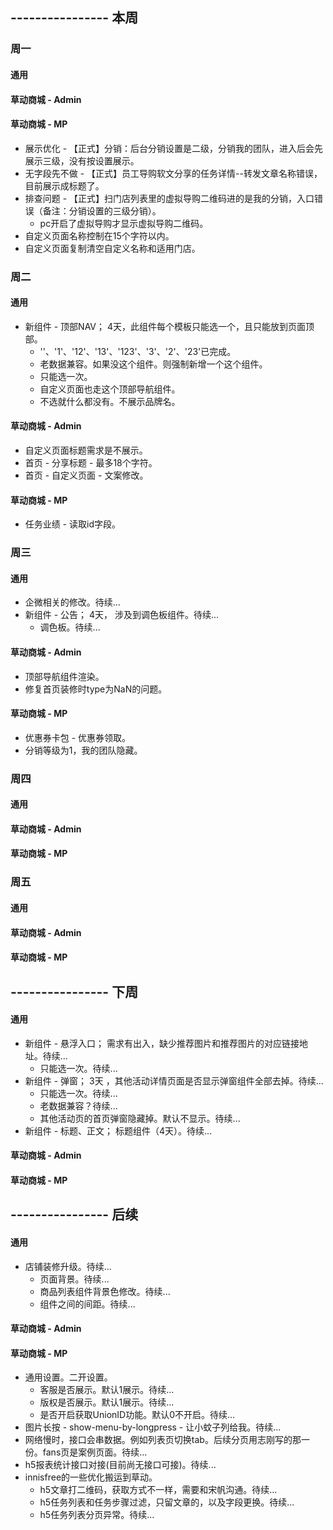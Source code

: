 ## ---------------- 本周

### 周一
#### 通用
#### 草动商城 - Admin
#### 草动商城 - MP
* 展示优化 - 【正式】分销：后台分销设置是二级，分销我的团队，进入后会先展示三级，没有按设置展示。
* 无字段先不做 - 【正式】员工导购软文分享的任务详情--转发文章名称错误，目前展示成标题了。
* 排查问题 - 【正式】扫门店列表里的虚拟导购二维码进的是我的分销，入口错误（备注：分销设置的三级分销）。
  - pc开启了虚拟导购才显示虚拟导购二维码。
* 自定义页面名称控制在15个字符以内。
* 自定义页面复制清空自定义名称和适用门店。

### 周二
#### 通用
* 新组件 - 顶部NAV；  4天，此组件每个模板只能选一个，且只能放到页面顶部。
  - ''、'1'、'12'、'13'、'123'、'3'、'2'、'23'已完成。
  - 老数据兼容。如果没这个组件。则强制新增一个这个组件。
  - 只能选一次。
  - 自定义页面也走这个顶部导航组件。
  - 不选就什么都没有。不展示品牌名。
#### 草动商城 - Admin
* 自定义页面标题需求是不展示。
* 首页 - 分享标题 - 最多18个字符。
* 首页 - 自定义页面 - 文案修改。
#### 草动商城 - MP
* 任务业绩 - 读取id字段。

### 周三
#### 通用
* 企微相关的修改。待续...
* 新组件 - 公告； 4天， 涉及到调色板组件。待续...
  - 调色板。待续...
#### 草动商城 - Admin
* 顶部导航组件渲染。
* 修复首页装修时type为NaN的问题。
#### 草动商城 - MP
* 优惠券卡包 - 优惠券领取。
* 分销等级为1，我的团队隐藏。

### 周四
#### 通用
#### 草动商城 - Admin
#### 草动商城 - MP

### 周五
#### 通用
#### 草动商城 - Admin
#### 草动商城 - MP

## ---------------- 下周
#### 通用
* 新组件 - 悬浮入口； 需求有出入，缺少推荐图片和推荐图片的对应链接地址。待续...
  - 只能选一次。待续...
* 新组件 - 弹窗；  3天  ，其他活动详情页面是否显示弹窗组件全部去掉。待续...
  - 只能选一次。待续...
  - 老数据兼容？待续...
  - 其他活动页的首页弹窗隐藏掉。默认不显示。待续...
* 新组件 - 标题、正文；  标题组件（4天）。待续...
#### 草动商城 - Admin
#### 草动商城 - MP

## ---------------- 后续
#### 通用
* 店铺装修升级。待续...
  - 页面背景。待续...
  - 商品列表组件背景色修改。待续...
  - 组件之间的间距。待续...
#### 草动商城 - Admin
#### 草动商城 - MP
* 通用设置。二开设置。
  - 客服是否展示。默认1展示。待续...
  - 版权是否展示。默认1展示。待续...
  - 是否开启获取UnionID功能。默认0不开启。待续...
* 图片长按 - show-menu-by-longpress - 让小蚊子列给我。待续...
* 网络慢时，接口会串数据。例如列表页切换tab。后续分页用志刚写的那一份。fans页是案例页面。待续...
* h5报表统计接口对接(目前尚无接口可接)。待续...
* innisfree的一些优化搬运到草动。
  - h5文章打二维码，获取方式不一样，需要和宋帆沟通。待续...
  - h5任务列表和任务步骤过滤，只留文章的，以及字段更换。待续...
  - h5任务列表分页异常。待续...
